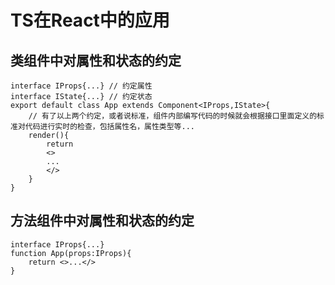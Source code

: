 # TS在React中的应用

## 类组件中对属性和状态的约定

``` tsx
interface IProps{...} // 约定属性
interface IState{...} // 约定状态
export default class App extends Component<IProps,IState>{
    // 有了以上两个约定，或者说标准，组件内部编写代码的时候就会根据接口里面定义的标准对代码进行实时的检查，包括属性名，属性类型等...
    render(){
        return 
        <>
        ...
        </>
    }
}
```

## 方法组件中对属性和状态的约定
``` tsx
interface IProps{...}
function App(props:IProps){
    return <>...</>
}
```